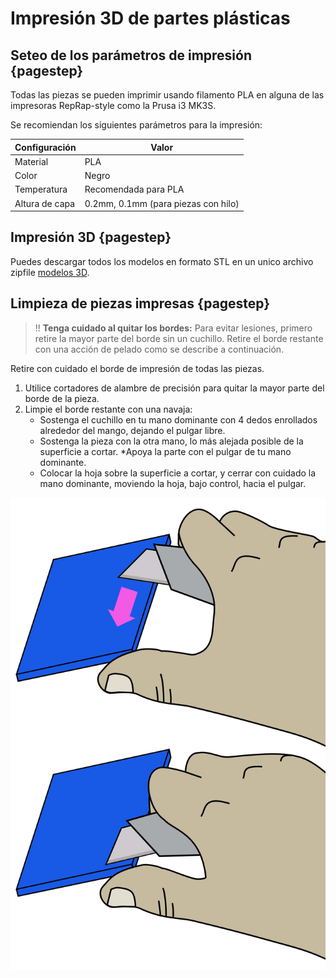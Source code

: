# Impresión 3D de partes plásticas 


## Seteo de los parámetros de impresión {pagestep}

Todas las piezas se pueden imprimir usando filamento PLA en alguna de las impresoras RepRap-style como la Prusa i3 MK3S.

Se recomiendan los siguientes parámetros para la impresión: 

|Configuración        |Valor         |
|------------   |--             |
|Material       |PLA            |
|Color      |Negro         |
|Temperatura |Recomendada para PLA|
|Altura de capa   |0.2mm, 0.1mm (para piezas con hilo)  |

## Impresión 3D {pagestep}

Puedes descargar todos los modelos en formato STL en un unico archivo zipfile [modelos 3D](docu/models.zip).

## Limpieza de piezas impresas {pagestep}

>!! **Tenga cuidado al quitar los bordes:** Para evitar lesiones, primero retire la mayor parte del borde sin un cuchillo. Retire el borde restante con una acción de pelado como se describe a continuación.

Retire con cuidado el borde de impresión de todas las piezas. 

1. Utilice cortadores de alambre de precisión para quitar la mayor parte del borde de la pieza.
2. Limpie el borde restante con una navaja:
     * Sostenga el cuchillo en tu mano dominante con 4 dedos enrollados alrededor del mango, dejando el pulgar libre.
     * Sostenga la pieza con la otra mano, lo más alejada posible de la superficie a cortar.
     *Apoya la parte con el pulgar de tu mano dominante.
     * Colocar la hoja sobre la superficie a cortar, y cerrar con cuidado la mano dominante, moviendo la hoja, bajo control, hacia el pulgar.

![](images/BrimRemoval.jpg)